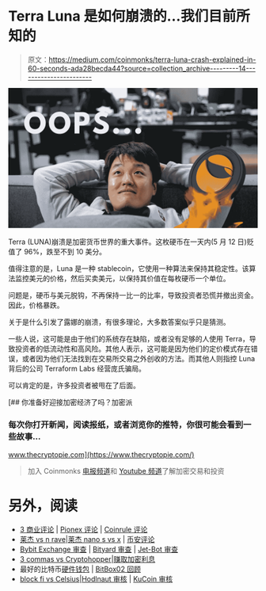 # Terra Luna 是如何崩溃的…我们目前所知的

> 原文：<https://medium.com/coinmonks/terra-luna-crash-explained-in-60-seconds-ada28becda44?source=collection_archive---------14----------------------->

![](img/e976e7c21d2236b3de5488ee4458b867.png)

Terra (LUNA)崩溃是加密货币世界的重大事件。这枚硬币在一天内(5 月 12 日)贬值了 96%，跌至不到 10 美分。

值得注意的是，Luna 是一种 stablecoin，它使用一种算法来保持其稳定性。该算法监控美元的价格，然后买卖美元，以保持其价值在每枚硬币一个单位。

问题是，硬币与美元脱钩，不再保持一比一的比率，导致投资者恐慌并撤出资金。因此，价格暴跌。

关于是什么引发了露娜的崩溃，有很多理论，大多数答案似乎只是猜测。

一些人说，这可能是由于他们的系统存在缺陷，或者没有足够的人使用 Terra，导致投资者的低流动性和高风险。其他人表示，这可能是因为他们的定价模式存在错误，或者因为他们无法找到在交易所交易之外创收的方法。而其他人则指控 Luna 背后的公司 Terraform Labs 经营庞氏骗局。

可以肯定的是，许多投资者被甩在了后面。

[](https://www.thecryptopie.com/) [## 你准备好迎接加密经济了吗？加密派

### 每次你打开新闻，阅读报纸，或者浏览你的推特，你很可能会看到一些故事…

www.thecryptopie.com](https://www.thecryptopie.com/) 

> 加入 Coinmonks [电报频道](https://t.me/coincodecap)和 [Youtube 频道](https://www.youtube.com/c/coinmonks/videos)了解加密交易和投资

# 另外，阅读

*   [3 商业评论](/coinmonks/3commas-review-an-excellent-crypto-trading-bot-2020-1313a58bec92) | [Pionex 评论](https://coincodecap.com/pionex-review-exchange-with-crypto-trading-bot) | [Coinrule 评论](/coinmonks/coinrule-review-2021-a-beginner-friendly-crypto-trading-bot-daf0504848ba)
*   [莱杰 vs n rave](/coinmonks/ledger-vs-ngrave-zero-7e40f0c1d694)|[莱杰 nano s vs x](/coinmonks/ledger-nano-s-vs-x-battery-hardware-price-storage-59a6663fe3b0) | [币安评论](/coinmonks/binance-review-ee10d3bf3b6e)
*   [Bybit Exchange 审查](/coinmonks/bybit-exchange-review-dbd570019b71) | [Bityard 审查](https://coincodecap.com/bityard-reivew) | [Jet-Bot 审查](https://coincodecap.com/jet-bot-review)
*   [3 commas vs Cryptohopper](/coinmonks/3commas-vs-pionex-vs-cryptohopper-best-crypto-bot-6a98d2baa203)|[赚取加密利息](/coinmonks/earn-crypto-interest-b10b810fdda3)
*   最好的比特币[硬件钱包](/coinmonks/hardware-wallets-dfa1211730c6) | [BitBox02 回顾](/coinmonks/bitbox02-review-your-swiss-bitcoin-hardware-wallet-c36c88fff29)
*   [block fi vs Celsius](/coinmonks/blockfi-vs-celsius-vs-hodlnaut-8a1cc8c26630)|[Hodlnaut 审核](/coinmonks/hodlnaut-review-best-way-to-hodl-is-to-earn-interest-on-your-bitcoin-6658a8c19edf) | [KuCoin 审核](https://coincodecap.com/kucoin-review)